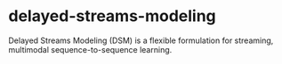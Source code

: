 # delayed-streams-modeling
Delayed Streams Modeling (DSM) is a flexible formulation for streaming, multimodal sequence-to-sequence learning.
